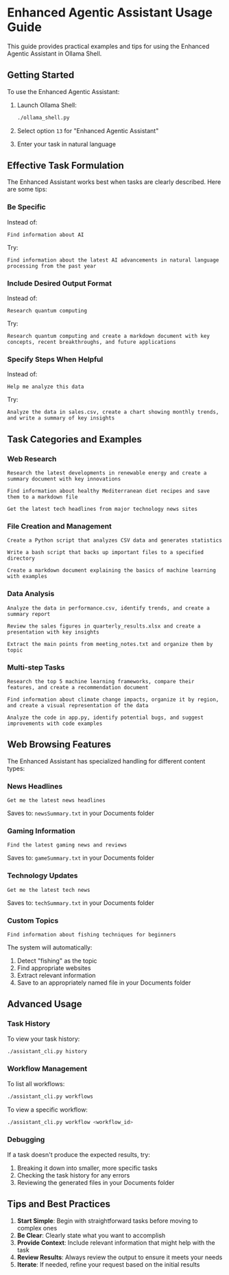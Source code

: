 # Enhanced Agentic Assistant Usage Guide

This guide provides practical examples and tips for using the Enhanced Agentic Assistant in Ollama Shell.

## Getting Started

To use the Enhanced Agentic Assistant:

1. Launch Ollama Shell:
   ```bash
   ./ollama_shell.py
   ```

2. Select option `13` for "Enhanced Agentic Assistant"

3. Enter your task in natural language

## Effective Task Formulation

The Enhanced Assistant works best when tasks are clearly described. Here are some tips:

### Be Specific

Instead of:
```
Find information about AI
```

Try:
```
Find information about the latest AI advancements in natural language processing from the past year
```

### Include Desired Output Format

Instead of:
```
Research quantum computing
```

Try:
```
Research quantum computing and create a markdown document with key concepts, recent breakthroughs, and future applications
```

### Specify Steps When Helpful

Instead of:
```
Help me analyze this data
```

Try:
```
Analyze the data in sales.csv, create a chart showing monthly trends, and write a summary of key insights
```

## Task Categories and Examples

### Web Research

```
Research the latest developments in renewable energy and create a summary document with key innovations
```

```
Find information about healthy Mediterranean diet recipes and save them to a markdown file
```

```
Get the latest tech headlines from major technology news sites
```

### File Creation and Management

```
Create a Python script that analyzes CSV data and generates statistics
```

```
Write a bash script that backs up important files to a specified directory
```

```
Create a markdown document explaining the basics of machine learning with examples
```

### Data Analysis

```
Analyze the data in performance.csv, identify trends, and create a summary report
```

```
Review the sales figures in quarterly_results.xlsx and create a presentation with key insights
```

```
Extract the main points from meeting_notes.txt and organize them by topic
```

### Multi-step Tasks

```
Research the top 5 machine learning frameworks, compare their features, and create a recommendation document
```

```
Find information about climate change impacts, organize it by region, and create a visual representation of the data
```

```
Analyze the code in app.py, identify potential bugs, and suggest improvements with code examples
```

## Web Browsing Features

The Enhanced Assistant has specialized handling for different content types:

### News Headlines

```
Get me the latest news headlines
```

Saves to: `newsSummary.txt` in your Documents folder

### Gaming Information

```
Find the latest gaming news and reviews
```

Saves to: `gameSummary.txt` in your Documents folder

### Technology Updates

```
Get me the latest tech news
```

Saves to: `techSummary.txt` in your Documents folder

### Custom Topics

```
Find information about fishing techniques for beginners
```

The system will automatically:
1. Detect "fishing" as the topic
2. Find appropriate websites
3. Extract relevant information
4. Save to an appropriately named file in your Documents folder

## Advanced Usage

### Task History

To view your task history:

```bash
./assistant_cli.py history
```

### Workflow Management

To list all workflows:

```bash
./assistant_cli.py workflows
```

To view a specific workflow:

```bash
./assistant_cli.py workflow <workflow_id>
```

### Debugging

If a task doesn't produce the expected results, try:

1. Breaking it down into smaller, more specific tasks
2. Checking the task history for any errors
3. Reviewing the generated files in your Documents folder

## Tips and Best Practices

1. **Start Simple**: Begin with straightforward tasks before moving to complex ones
2. **Be Clear**: Clearly state what you want to accomplish
3. **Provide Context**: Include relevant information that might help with the task
4. **Review Results**: Always review the output to ensure it meets your needs
5. **Iterate**: If needed, refine your request based on the initial results
